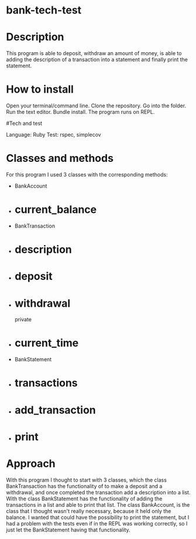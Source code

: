 # bank-tech-test

# Description

This program is able to deposit, withdraw an amount of money, is able to adding the description of a transaction into a statement and finally print the statement.

# How to install

Open your terminal/command line.
Clone the repository.
Go into the folder.
Run the text editor.
Bundle install.
The program runs on REPL.

#Tech and test

Language: Ruby
Test: rspec, simplecov

# Classes and methods

For this program I used 3 classes with the corresponding methods:

- BankAccount
- # current_balance

- BankTransaction
- # description
- # deposit
- # withdrawal
  private
- # current_time  

- BankStatement
- # transactions
- # add_transaction
- # print

# Approach

With this program I thought to start with 3 classes, which the class BankTransaction has the functionality of to make a deposit and a withdrawal, and once completed the transaction add a description into a list.
With the class BankStatement has the functionality of adding the transactions in a list and able to print that list.
The class BankAccount, is the class that I thought wasn't really necessary, because it held only the balance. I wanted that could have the possibility to print the statement, but I had a problem with the tests even if in the REPL was working correctly, so I just let the BankStatement having that functionality.
